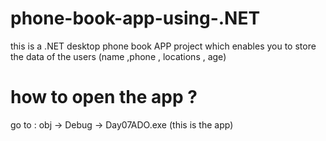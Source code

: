 # phone-book-app-using-.NET
this is a .NET desktop phone book APP project which enables you to store the data of the users (name ,phone , locations , age) 
# how to open the app ? 
go to : obj -> Debug -> Day07ADO.exe (this is the app)
